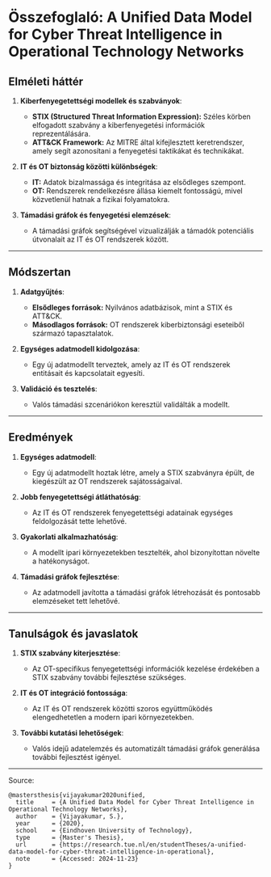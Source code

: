 # Összefoglaló: A Unified Data Model for Cyber Threat Intelligence in Operational Technology Networks

## Elméleti háttér

1. **Kiberfenyegetettségi modellek és szabványok**:
   - **STIX (Structured Threat Information Expression):** Széles körben elfogadott szabvány a kiberfenyegetési információk reprezentálására.
   - **ATT&CK Framework:** Az MITRE által kifejlesztett keretrendszer, amely segít azonosítani a fenyegetési taktikákat és technikákat.

2. **IT és OT biztonság közötti különbségek**:
   - **IT:** Adatok bizalmassága és integritása az elsődleges szempont.
   - **OT:** Rendszerek rendelkezésre állása kiemelt fontosságú, mivel közvetlenül hatnak a fizikai folyamatokra.

3. **Támadási gráfok és fenyegetési elemzések**:
   - A támadási gráfok segítségével vizualizálják a támadók potenciális útvonalait az IT és OT rendszerek között.

---

## Módszertan

1. **Adatgyűjtés**:
   - **Elsődleges források:** Nyilvános adatbázisok, mint a STIX és ATT&CK.
   - **Másodlagos források:** OT rendszerek kiberbiztonsági eseteiből származó tapasztalatok.

2. **Egységes adatmodell kidolgozása**:
   - Egy új adatmodellt terveztek, amely az IT és OT rendszerek entitásait és kapcsolatait egyesíti.

3. **Validáció és tesztelés**:
   - Valós támadási szcenáriókon keresztül validálták a modellt.

---

## Eredmények

1. **Egységes adatmodell**:
   - Egy új adatmodellt hoztak létre, amely a STIX szabványra épült, de kiegészült az OT rendszerek sajátosságaival.

2. **Jobb fenyegetettségi átláthatóság**:
   - Az IT és OT rendszerek fenyegetettségi adatainak egységes feldolgozását tette lehetővé.

3. **Gyakorlati alkalmazhatóság**:
   - A modellt ipari környezetekben tesztelték, ahol bizonyítottan növelte a hatékonyságot.

4. **Támadási gráfok fejlesztése**:
   - Az adatmodell javította a támadási gráfok létrehozását és pontosabb elemzéseket tett lehetővé.

---

## Tanulságok és javaslatok

1. **STIX szabvány kiterjesztése**:
   - Az OT-specifikus fenyegetettségi információk kezelése érdekében a STIX szabvány további fejlesztése szükséges.

2. **IT és OT integráció fontossága**:
   - Az IT és OT rendszerek közötti szoros együttműködés elengedhetetlen a modern ipari környezetekben.

3. **További kutatási lehetőségek**:
   - Valós idejű adatelemzés és automatizált támadási gráfok generálása további fejlesztést igényel.

---

Source:
```
@mastersthesis{vijayakumar2020unified,
  title     = {A Unified Data Model for Cyber Threat Intelligence in Operational Technology Networks},
  author    = {Vijayakumar, S.},
  year      = {2020},
  school    = {Eindhoven University of Technology},
  type      = {Master's Thesis},
  url       = {https://research.tue.nl/en/studentTheses/a-unified-data-model-for-cyber-threat-intelligence-in-operational},
  note      = {Accessed: 2024-11-23}
}
```
